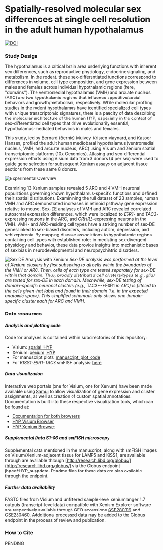# Spatially-resolved molecular sex differences at single cell resolution in the adult human hypothalamus

[![DOI](https://zenodo.org/badge/DOI/10.5281/zenodo.14285059.svg)](https://doi.org/10.5281/zenodo.14285059)

### Study Design
The hypothalamus is a critical brain area underlying functions with inherent sex differences, such as reproductive physiology, endocrine signaling, and metabolism. In the rodent, these sex-differentiated functions correspond to differences in volume, cell type composition, and gene expression between males and females across individual hypothalamic regions (here, "domains"). The ventromedial hypothalamus (VMH) and arcuate nucleus (ARC) are two hypothalamic regions that influence appetitive/social behaviors and growth/metabolism, respectively. While molecular profiling studies in the rodent hypothalamus have identified specialized cell types with unique transcriptomic signatures, there is a paucity of data describing the molecular architecture of the human HYP, especially in the context of sex-differentiated cell types that drive evolutionarily essential, hypothalamus-mediated behaviors in males and females. 

This study, led by Bernard (Bernie) Mulvey, Kristen Maynard, and Kasper Hansen, profiled the adult human mediobasal hypothalamus (ventromedial nucleus, VMH, and arcuate nucleus, ARC) using  Visium and Xenium spatial transcriptomic platforms (10x Genomics). Atlasing and sex-differential expression efforts using Visium data from 8 donors (4 per sex) were used to guide gene selection for subsequent Xenium assays on adjacent tissue sections from these same 8 donors.

![Experimental Overview](./images/overview.png)

Examining 13 Xenium samples revealed 5 ARC and 4 VMH neuronal populations governing known hypothalamus-specific functions and defined their spatial distributions. Examinining the full dataset of 23 samples, human VMH and ARC demonstrated increases in retinoid pathway gene expression relative to mouse. Sex-DE analyses of VMH and ARC revealed correlated autosomal expression differences, which were localized to *ESR1*- and *TAC3*-expressing neurons in the ARC, and *CRHR2*-expressing neurons in the VMH. VMH- and ARC-residing cell types have a striking number of sex-DE genes linked to sex-biased disorders, including autism, depression, and schizophrenia. By mapping disease associations to hypothalamic regions containing cell types with established roles in mediating sex-divergent physiology and behavior, these data provide insights into mechanistic bases of sex bias in neurodevelopmental and neuropsychiatric disorders.

![Sex DE Analysis with Xenium](./images/Xenium_sex_DE_analysis_schematic.png)
*Sex-DE analysis was performed at the level of Xenium clusters by first subsetting to all cells within the boundaries of the VMH or ARC. Then, cells of each type are tested separately for sex-DE within that domain. Thus, broadly distributed cell clusters/types (e.g., glia) are tested for sex-DE in each domain. Meanwhile, sex-DE testing of domain-specific neuronal clusters (e.g.,* TAC3*-*ESR1 *in ARC) is filtered to the cells given that label and found in their domain (i.e. in the expected anatomic space). This simplified schematic only shows one domain-specific cluster each for ARC and VMH.*

### Data resources

##### Analysis and plotting code
Code for analyses is contained within subdirectories of this repository: 
- Visium: [spatial_HYP](https://github.com/LieberInstitute/spatial_HYP/tree/main/spatial_HYP)
- Xenium: [xenium_HYP](https://github.com/LieberInstitute/spatial_HYP/tree/main/xenium_HYP)
- For manuscript plots: [manuscript_plot_code](https://github.com/LieberInstitute/spatial_HYP/tree/main/manuscript_plot_code)
- For *KISS1*-*ESR1*-*TAC3* smFISH analysis: [here](https://github.com/LieberInstitute/spatial_HYP/tree/main/Br1225_ESR1-TAC3-KISS1_smfish_analysis)

##### Data visualization
Interactive web portals (one for Visium, one for Xenium) have been made available using [Samui](https://samuibrowser.com/) to allow visualization of gene expression and cluster assignments, as well as creation of custom spatial annotations. Documentation is built into these respective visualization tools, which can be found at:

- [Documentation for both browsers](https://github.com/LieberInstitute/spatial_HYP/tree/main/samui_docs)
- [HYP Visium Browser](https://samuibrowser.com/from?url=data.libd.org/samuibrowser/&s=12D05-348_C1&s=12D05-348_D1&s=12D05-350_C1&s=12D05-350_D1&s=12D07-075_A1&s=12D07-075_D1&s=12Y31-080_A1&s=13M13-362_A1&s=13M13-362_D1&s=13Y24-346_C1)
- [HYP Xenium Browser](https://samuibrowser.com/from?url=data.libd.org/samuibrowser/&s=X36_5459A&s=X36_5459B&s=X36_8667C&s=X86_reg1&s=X86_reg2&s=X86_reg3&s=X97_reg1&s=X97_reg2&s=X97_reg3&s=X99_1225A&s=X99_1225B&s=X99_8741C&s=X99_8741D)

##### Supplemental Data S1-S6 and smFISH microscopy
Supplemental data mentioned in the manuscript, along with smFISH images on Visium/Xenium-adjacent tissue for LAMP5 and KISS1, are available through are available through [http://research.libd.org/globus/](http://research.libd.org/globus/) via the Globus endpoint jhpce#HYP_suppdata. Readme files for these data are also available through the endpoint.

##### Further data availability
FASTQ files from Visium and unfiltered sample-level xeniumranger 1.7 outputs (transcript-level data) compatible with Xenium Explorer software are respectively available through GEO accessions [GSE280316](https://www.ncbi.nlm.nih.gov/geo/query/acc.cgi?acc=GSE280316) and [GSE280460](https://www.ncbi.nlm.nih.gov/geo/query/acc.cgi?acc=GSE280460). Addditional processed data may be added to the Globus endpoint in the process of review and publication. 

### How to Cite
PENDING
